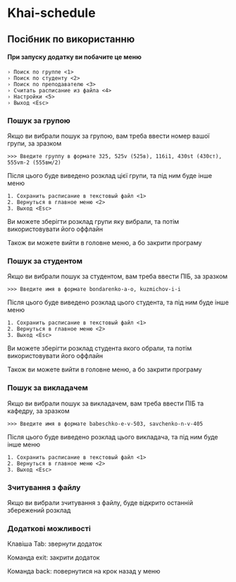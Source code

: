 # Khai-schedule
## Посібник по використанню

#### При запуску додатку ви побачите це меню

```
› Поиск по группе <1>
› Поиск по студенту <2>
› Поиск по преподавателю <3>
› Считать расписание из файла <4>
› Настройки <5>
› Выход <Esc>
```


### Пошук за групою

Якщо ви вибрали пошук за групою, вам треба ввести номер вашої групи, за зразком

```
>>> Введите группу в формате 325, 525v (525в), 116i1, 430st (430ст), 555vm-2 (555вм/2)
```

Після цього буде виведено розклад цієї групи, та під ним буде інше меню

```
1. Сохранить расписание в текстовый файл <1>
2. Вернуться в главное меню <2>
3. Выход <Esc>
```

Ви можете зберігти розклад групи яку вибрали, та потім використовувати його оффлайн

Також ви можете вийти в головне меню, а бо закрити програму

### Пошук за студентом

Якщо ви вибрали пошук за студентом, вам треба ввести ПІБ, за зразком

```
>>> Введите имя в формате bondarenko-a-o, kuzmichov-i-i
```

Після цього буде виведено розклад цього студента, та під ним буде інше меню

```
1. Сохранить расписание в текстовый файл <1>
2. Вернуться в главное меню <2>
3. Выход <Esc>
```

Ви можете зберігти розклад студента якого обрали, та потім використовувати його оффлайн

Також ви можете вийти в головне меню, а бо закрити програму

### Пошук за викладачем

Якщо ви вибрали пошук за викладачем, вам треба ввести ПІБ та кафедру, за зразком

```
>>> Введите имя в формате babeschko-e-v-503, savchenko-n-v-405
```
Після цього буде виведено розклад цього викладача, та під ним буде інше меню

```
1. Сохранить расписание в текстовый файл <1>
2. Вернуться в главное меню <2>
3. Выход <Esc>
```

### Зчитування з файлу

Якщо ви вибрали зчитування з файлу, буде відкрито останній збережений розклад

### Додаткові можливості

Клавіша Tab: звернути додаток

Команда exit: закрити додаток

Команда back: повернутися на крок назад у меню

